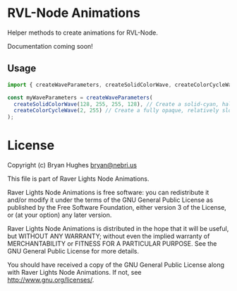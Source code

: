 # RVL-Node Animations

Helper methods to create animations for RVL-Node.

Documentation coming soon!

## Usage

```typescript
import { createWaveParameters, createSolidColorWave, createColorCycleWave } from 'rvl-node-animations';

const myWaveParameters = createWaveParameters(
  createSolidColorWave(128, 255, 255, 128), // Create a solid-cyan, half-way transparent color
  createColorCycleWave(2, 255) // Create a fully opaque, relatively slow color cycle that will show throw the cyan
);
```

# License

Copyright (c) Bryan Hughes <bryan@nebri.us>

This file is part of Raver Lights Node Animations.

Raver Lights Node Animations is free software: you can redistribute it and/or modify
it under the terms of the GNU General Public License as published by
the Free Software Foundation, either version 3 of the License, or
(at your option) any later version.

Raver Lights Node Animations is distributed in the hope that it will be useful,
but WITHOUT ANY WARRANTY; without even the implied warranty of
MERCHANTABILITY or FITNESS FOR A PARTICULAR PURPOSE.  See the
GNU General Public License for more details.

You should have received a copy of the GNU General Public License
along with Raver Lights Node Animations.  If not, see <http://www.gnu.org/licenses/>.
